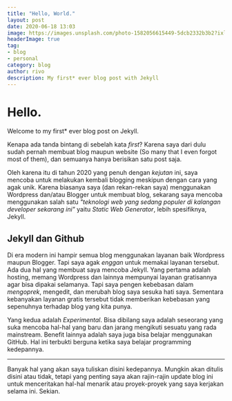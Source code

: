 ```yaml
---
title: "Hello, World."
layout: post
date: 2020-06-18 13:03
image: https://images.unsplash.com/photo-1582056615449-5dcb2332b3b2?ixlib=rb-1.2.1&ixid=eyJhcHBfaWQiOjEyMDd9&auto=format&fit=crop&w=1350&q=80
headerImage: true
tag:
- blog
- personal
category: blog
author: rivo
description: My first* ever blog post with Jekyll
---
```



# Hello.
Welcome to my first* ever blog post on Jekyll.

Kenapa ada tanda bintang di sebelah kata _first_? Karena saya dari dulu sudah pernah membuat blog maupun website (So many that I even forgot most of them), dan semuanya hanya berisikan satu post saja.

Oleh karena itu di tahun 2020 yang penuh dengan _kejutan_ ini, saya mencoba untuk melakukan kembali blogging meskipun dengan cara yang agak unik. Karena biasanya saya (dan rekan-rekan saya) menggunakan Wordpress dan/atau Blogger untuk membuat blog, sekarang saya mencoba menggunakan salah satu _"teknologi web yang sedang populer di kalangan developer sekarang ini"_ yaitu *Static Web Generator*, lebih spesifiknya, Jekyll.

## Jekyll dan Github
Di era modern ini hampir semua blog menggunakan layanan baik Wordpress maupun Blogger. Tapi saya agak _enggan_ untuk memakai layanan tersebut. Ada dua hal yang membuat saya mencoba Jekyll. Yang pertama adalah hosting, memang Wordpress dan lainnya mempunyai layanan gratisannya agar bisa dipakai selamanya. Tapi saya pengen kebebasan dalam _mengoprek_, mengedit, dan merubah blog saya sesuka hati saya. Sementara kebanyakan layanan gratis tersebut tidak memberikan kebebasan yang sepenuhnya terhadap blog yang kita punya. 

Yang kedua adalah _Experimental_. Bisa dibilang saya adalah seseorang yang suka mencoba hal-hal yang baru dan jarang mengikuti sesuatu yang rada mainstream. Benefit lainnya adalah saya juga bisa belajar menggunakan GitHub. Hal ini terbukti berguna ketika saya belajar programming kedepannya.

------

Banyak hal yang akan saya tuliskan disini kedepannya. Mungkin akan ditulis disini atau tidak, tetapi yang penting saya akan rajin-rajin update blog ini untuk menceritakan hal-hal menarik atau proyek-proyek yang saya kerjakan selama ini. Sekian.